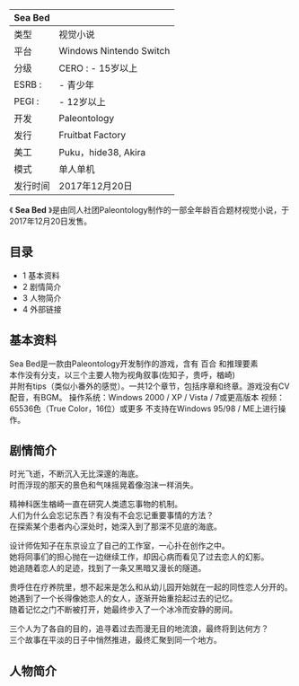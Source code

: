 |  Sea Bed  ||
|---|---|
|类型  |  视觉小说   |
|平台  |  Windows  Nintendo Switch   |
|分级  |    CERO  :    \- 15岁以上|
|ESRB  :  |  \- 青少年   |
|PEGI  :  |  \- 12岁以上   |
|开发  |  Paleontology   |
|发行  |  Fruitbat Factory   |
|美工  |  Puku，hide38, Akira   |
|模式  |  单人单机   |
|发行时间  |  2017年12月20日   |
  
《 **Sea Bed** 》是由同人社团Paleontology制作的一部全年龄百合题材视觉小说，于2017年12月20日发售。

##  目录

  * 1  基本资料 
  * 2  剧情简介 
  * 3  人物简介 
  * 4  外部链接 

##  基本资料

Sea Bed是一款由Paleontology开发制作的游戏，含有  百合  和推理要素  
本作没有分支，以三个主要人物为视角叙事(佐知子，贵呼，楢崎)  
并附有tips（类似小番外的感觉）。一共12个章节，包括序章和终章。游戏没有CV配音，有BGM。 操作系统：Windows 2000 / XP /
Vista / 7或更高版本 视频：65536色（True Color，16位）或更多 不支持在Windows 95/98 / ME上进行操作。

##  剧情简介

时光飞逝，不断沉入无比深邃的海底。  
时而浮现的那天的景色和气味摇晃着像泡沫一样消失。  
  
精神科医生楢崎一直在研究人类遗忘事物的机制。  
人们为什么会忘记东西？有没有不会忘记重要事情的方法？  
在探索某个患者内心深处时，她深入到了那深不见底的海底。  
  
设计师佐知子在东京设立了自己的工作室，一心扑在创作之中。  
她将同事们的担心抛在一边继续工作，却因心病而看见了过去恋人的幻影。  
她追随着恋人的足迹，找到了一条又黑暗又漫长的隧道。  
  
贵呼住在疗养院里，想不起来是怎么和从幼儿园开始就在一起的同性恋人分开的。  
她遇到了一个长得像她恋人的女人，逐渐开始重拾起过去的记忆。  
随着记忆之门不断被打开，她最终步入了一个冰冷而安静的房间。  
  
三个人为了各自的目的，追寻着过去而漫无目的地流浪，最终将到达何方？  
三个故事在平淡的日子中悄然推进，最终汇聚到同一个地方。

##  人物简介